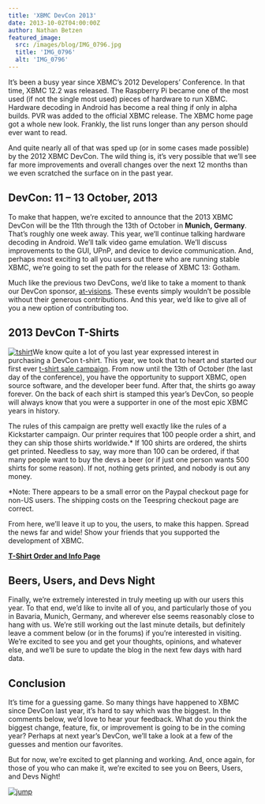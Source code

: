 ```yaml
---
title: 'XBMC DevCon 2013'
date: 2013-10-02T04:00:00Z
author: Nathan Betzen
featured_image:
  src: /images/blog/IMG_0796.jpg
  title: 'IMG_0796'
  alt: 'IMG_0796'
---
```

It’s been a busy year since XBMC’s 2012 Developers’ Conference. In that time, XBMC 12.2 was released. The Raspberry Pi became one of the most used (if not the single most used) pieces of hardware to run XBMC. Hardware decoding in Android has become a real thing if only in alpha builds. PVR was added to the official XBMC release. The XBMC home page got a whole new look. Frankly, the list runs longer than any person should ever want to read.

 And quite nearly all of that was sped up (or in some cases made possible) by the 2012 XBMC DevCon. The wild thing is, it’s very possible that we’ll see far more improvements and overall changes over the next 12 months than we even scratched the surface on in the past year.

 DevCon: 11 – 13 October, 2013
-----------------------------

 To make that happen, we’re excited to announce that the 2013 XBMC DevCon will be the 11th through the 13th of October in **Munich, Germany**. That’s roughly one week away. This year, we’ll continue talking hardware decoding in Android. We’ll talk video game emulation. We’ll discuss improvements to the GUI, UPnP, and device to device communication. And, perhaps most exciting to all you users out there who are running stable XBMC, we’re going to set the path for the release of XBMC 13: Gotham.

 Much like the previous two DevCons, we’d like to take a moment to thank our DevCon sponsor, [at-visions](https://www.at-visions.com/ "at-visions"). These events simply wouldn’t be possible without their generous contributions. And this year, we’d like to give all of you a new option of contributing too.

 2013 DevCon T-Shirts
--------------------

 [![tshirt](/sites/default/files/uploads/tshirt.jpg)](https://teespring.com/xbmcdevcon2013)We know quite a lot of you last year expressed interest in purchasing a DevCon t-shirt. This year, we took that to heart and started our first ever [t-shirt sale campaign](https://teespring.com/xbmcdevcon2013 "XBMC t-shirt sale"). From now until the 13th of October (the last day of the conference), you have the opportunity to support XBMC, open source software, and the developer beer fund. After that, the shirts go away forever. On the back of each shirt is stamped this year’s DevCon, so people will always know that you were a supporter in one of the most epic XBMC years in history.

 The rules of this campaign are pretty well exactly like the rules of a Kickstarter campaign. Our printer requires that 100 people order a shirt, and they can ship those shirts worldwide.* If 100 shirts are ordered, the shirts get printed. Needless to say, way more than 100 can be ordered, if that many people want to buy the devs a beer (or if just one person wants 500 shirts for some reason). If not, nothing gets printed, and nobody is out any money.

 *Note: There appears to be a small error on the Paypal checkout page for non-US users. The shipping costs on the Teespring checkout page are correct.

 From here, we’ll leave it up to you, the users, to make this happen. Spread the news far and wide! Show your friends that you supported the development of XBMC.

 **[T-Shirt Order and Info Page](https://teespring.com/xbmcdevcon2013 "XBMC DevCon 2013 Shirts Campaign")**

 Beers, Users, and Devs Night
----------------------------

 Finally, we’re extremely interested in truly meeting up with our users this year. To that end, we’d like to invite all of you, and particularly those of you in Bavaria, Munich, Germany, and wherever else seems reasonably close to hang with us. We’re still working out the last minute details, but definitely leave a comment below (or in the forums) if you’re interested in visiting. We’re excited to see you and get your thoughts, opinions, and whatever else, and we’ll be sure to update the blog in the next few days with hard data.

 Conclusion
----------

 It’s time for a guessing game. So many things have happened to XBMC since DevCon last year, it’s hard to say which was the biggest. In the comments below, we’d love to hear your feedback. What do you think the biggest change, feature, fix, or improvement is going to be in the coming year? Perhaps at next year’s DevCon, we’ll take a look at a few of the guesses and mention our favorites.

 But for now, we’re excited to get planning and working. And, once again, for those of you who can make it, we’re excited to see you on Beers, Users, and Devs Night!

 [![jump](/sites/default/files/uploads/jump.jpg)](/sites/default/files/uploads/jump.jpg)

 